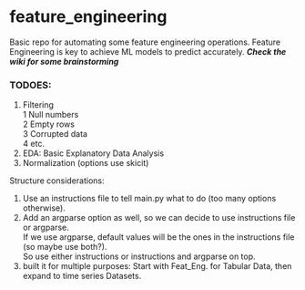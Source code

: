 # feature_engineering

Basic repo for automating some feature engineering operations. Feature Engineering is key 
to achieve ML models to predict accurately. ***Check the wiki for some brainstorming***

### TODOES:
1. Filtering  
    1 Null numbers  
    2 Empty rows  
    3 Corrupted data  
    4 etc.  
2. EDA: Basic Explanatory Data Analysis
3. Normalization (options use skicit)

Structure considerations:
1. Use an instructions file to tell main.py what to do (too many options otherwise).  
2. Add an argparse option as well, so we can decide to use instructions file or argparse.  
If we use argparse, default values will be the ones in the instructions file (so maybe use both?).  
So use either instructions or instructions and argparse on top.  
3. built it for multiple purposes: Start with Feat_Eng. for Tabular Data, then expand to time series Datasets.
